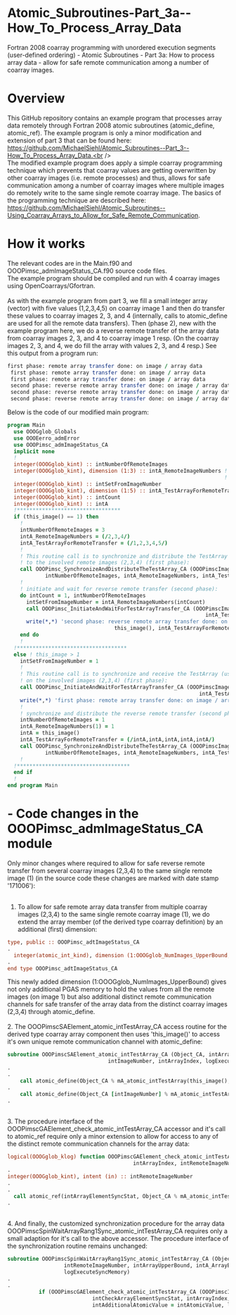 # Atomic_Subroutines-Part_3a--How_To_Process_Array_Data
Fortran 2008 coarray programming with unordered execution segments (user-defined ordering) - Atomic Subroutines - Part 3a: How to process array data - allow for safe remote communication among a number of coarray images.

# Overview
This GitHub repository contains an example program that processes array data remotely through Fortran 2008 atomic subroutines (atomic_define, atomic_ref). The example program is only a minor modification and extension of part 3 that can be found here: https://github.com/MichaelSiehl/Atomic_Subroutines--Part_3--How_To_Process_Array_Data.<br />
<br />
The modified example program does apply a simple coarray programming technique which prevents that coarray values are getting overwritten by other coarray images (i.e. remote processes) and thus, allows for safe communication among a number of coarray images where multiple images do remotely write to the same single remote coarray image. The basics of the programming technique are described here: https://github.com/MichaelSiehl/Atomic_Subroutines--Using_Coarray_Arrays_to_Allow_for_Safe_Remote_Communication.

# How it works
The relevant codes are in the Main.f90 and OOOPimsc_admImageStatus_CA.f90 source code files.<br />
The example program should be compiled and run with 4 coarray images using OpenCoarrays/Gfortran.<br />
<br />
As with the example program from part 3, we fill a small integer array (vector) with five values (1,2,3,4,5) on coarray image 1 and then do transfer these values to coarray images 2, 3, and 4 (internally, calls to atomic_define are used for all the remote data transfers). Then (phase 2), new with the example program here, we do a reverse remote transfer of the array data from coarray images 2, 3, and 4 to coarray image 1 resp. (On the coarray images 2, 3, and 4, we do fill the array with values 2, 3, and 4 resp.)
See this output from a program run:<br />

```fortran
first phase: remote array transfer done: on image / array data           2           1           2           3           4           5
 first phase: remote array transfer done: on image / array data           3           1           2           3           4           5
 first phase: remote array transfer done: on image / array data           4           1           2           3           4           5
 second phase: reverse remote array transfer done: on image / array data           1           2           2           2           2           2
 second phase: reverse remote array transfer done: on image / array data           1           3           3           3           3           3
 second phase: reverse remote array transfer done: on image / array data           1           4           4           4           4           4
```

Below is the code of our modified main program:

```fortran
program Main
  use OOOGglob_Globals
  use OOOEerro_admError
  use OOOPimsc_admImageStatus_CA
  implicit none
  !
  integer(OOOGglob_kint) :: intNumberOfRemoteImages
  integer(OOOGglob_kint), dimension (1:3) :: intA_RemoteImageNumbers ! please compile and run the
                                                                     ! program with 4 coarray images
  integer(OOOGglob_kint) :: intSetFromImageNumber
  integer(OOOGglob_kint), dimension (1:5) :: intA_TestArrayForRemoteTransfer
  integer(OOOGglob_kint) :: intCount
  integer(OOOGglob_kint) :: intA
  !*********************************
  if (this_image() == 1) then
    !
    intNumberOfRemoteImages = 3
    intA_RemoteImageNumbers = (/2,3,4/)
    intA_TestArrayForRemoteTransfer = (/1,2,3,4,5/)
    !
    ! This routine call is to synchronize and distribute the TestArray (using atomic subroutines)
    ! to the involved remote images (2,3,4) (first phase):
    call OOOPimsc_SynchronizeAndDistributeTheTestArray_CA (OOOPimscImageStatus_CA_1, &
            intNumberOfRemoteImages, intA_RemoteImageNumbers, intA_TestArrayForRemoteTransfer)
    !
    ! initiate and wait for reverse remote transfer (second phase):
    do intCount = 1, intNumberOfRemoteImages
      intSetFromImageNumber = intA_RemoteImageNumbers(intCount)
      call OOOPimsc_InitiateAndWaitForTestArrayTransfer_CA (OOOPimscImageStatus_CA_1, intSetFromImageNumber, &
                                                               intA_TestArrayForRemoteTransfer)
      write(*,*) 'second phase: reverse remote array transfer done: on image / array data', &
                                  this_image(), intA_TestArrayForRemoteTransfer
    end do
    !
  !***********************************
  else ! this_image > 1
    intSetFromImageNumber = 1
    !
    ! This routine call is to synchronize and receive the TestArray (using atomic subroutines)
    ! on the involved images (2,3,4) (first phase):
    call OOOPimsc_InitiateAndWaitForTestArrayTransfer_CA (OOOPimscImageStatus_CA_1, intSetFromImageNumber, &
                                                             intA_TestArrayForRemoteTransfer)
    write(*,*) 'first phase: remote array transfer done: on image / array data', this_image(), intA_TestArrayForRemoteTransfer
    !
    ! synchronize and distribute the reverse remote transfer (second phase):
    intNumberOfRemoteImages = 1
    intA_RemoteImageNumbers(1) = 1
    intA = this_image()
    intA_TestArrayForRemoteTransfer = (/intA,intA,intA,intA,intA/)
    call OOOPimsc_SynchronizeAndDistributeTheTestArray_CA (OOOPimscImageStatus_CA_1, &
            intNumberOfRemoteImages, intA_RemoteImageNumbers, intA_TestArrayForRemoteTransfer)
    !
  !************************************
  end if
  !
end program Main
```

# - Code changes in the OOOPimsc_admImageStatus_CA module
Only minor changes where required to allow for safe reverse remote transfer from several coarray images (2,3,4) to the same single remote image (1) (in the source code these changes are marked with date stamp '171006'):<br />
<br />
1. To allow for safe remote array data transfer from multiple coarray images (2,3,4) to the same single remote coarray image (1), we do extend the array member (of the derived type coarray definition) by an additional (first) dimension:
```fortran
type, public :: OOOPimsc_adtImageStatus_CA
.
  integer(atomic_int_kind), dimension (1:OOOGglob_NumImages_UpperBound, 1:5) :: mA_atomic_intTestArray
.
end type OOOPimsc_adtImageStatus_CA
```
This newly added dimension (1:OOOGglob_NumImages_UpperBound) gives not only additional PGAS memory to hold the values from all the remote images (on image 1) but also additional distinct remote communication channels for safe transfer of the array data from the distinct coarray images (2,3,4) through atomic_define.<br />
<br />
2. The OOOPimscSAElement_atomic_intTestArray_CA access routine for the derived type coarray array component then uses 'this_image()' to access it's own unique remote communication channel with atomic_define:
```fortran
subroutine OOOPimscSAElement_atomic_intTestArray_CA (Object_CA, intArrayElementSyncStat, &
                                intImageNumber, intArrayIndex, logExecuteSyncMemory)
.
.
    call atomic_define(Object_CA % mA_atomic_intTestArray(this_image(),intArrayIndex), intArrayElementSyncStat)
.
    call atomic_define(Object_CA [intImageNumber] % mA_atomic_intTestArray(this_image(),intArrayIndex), intArrayElementSyncStat)
.
```
<br />
3. The procedure interface of the OOOPimscGAElement_check_atomic_intTestArray_CA accessor and it's call to atomic_ref require only a minor extension to allow for access to any of the distinct remote communication channels for the array data:<br />

```fortran
logical(OOOGglob_klog) function OOOPimscGAElement_check_atomic_intTestArray_CA (Object_CA, intCheckArrayElementSyncStat, &
                                        intArrayIndex, intRemoteImageNumber, intAdditionalAtomicValue, logExecuteSyncMemory)
.
integer(OOOGglob_kint), intent (in) :: intRemoteImageNumber
.
.
  call atomic_ref(intArrayElementSyncStat, Object_CA % mA_atomic_intTestArray(intRemoteImageNumber, intArrayIndex))
.
```
<br />
4. And finally, the customized synchronization procedure for the array data OOOPimscSpinWaitArrayRang1Sync_atomic_intTestArray_CA requires only a small adaption for it's call to the above accessor. The procedure interface of the synchronization routine remains unchanged:<br />

```fortran
subroutine OOOPimscSpinWaitArrayRang1Sync_atomic_intTestArray_CA (Object_CA, intCheckArrayElementSyncStat, &
                  intRemoteImageNumber, intArrayUpperBound, intA_ArrayElementSyncStatAndItsAdditionalAtomicValue, &
                  logExecuteSyncMemory)
.
.
          if (OOOPimscGAElement_check_atomic_intTestArray_CA (OOOPimscImageStatus_CA_1, &
                           intCheckArrayElementSyncStat, intArrayIndex, intRemoteImageNumber, &
                           intAdditionalAtomicValue = intAtomicValue, logExecuteSyncMemory = .false.))
```
